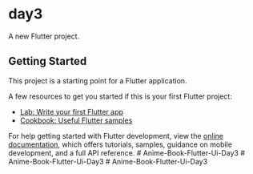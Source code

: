 # day3

A new Flutter project.

## Getting Started

This project is a starting point for a Flutter application.

A few resources to get you started if this is your first Flutter project:

- [Lab: Write your first Flutter app](https://docs.flutter.dev/get-started/codelab)
- [Cookbook: Useful Flutter samples](https://docs.flutter.dev/cookbook)

For help getting started with Flutter development, view the
[online documentation](https://docs.flutter.dev/), which offers tutorials,
samples, guidance on mobile development, and a full API reference.
#   A n i m e - B o o k - F l u t t e r - U i - D a y 3  
 #   A n i m e - B o o k - F l u t t e r - U i - D a y 3  
 #   A n i m e - B o o k - F l u t t e r - U i - D a y 3  
 